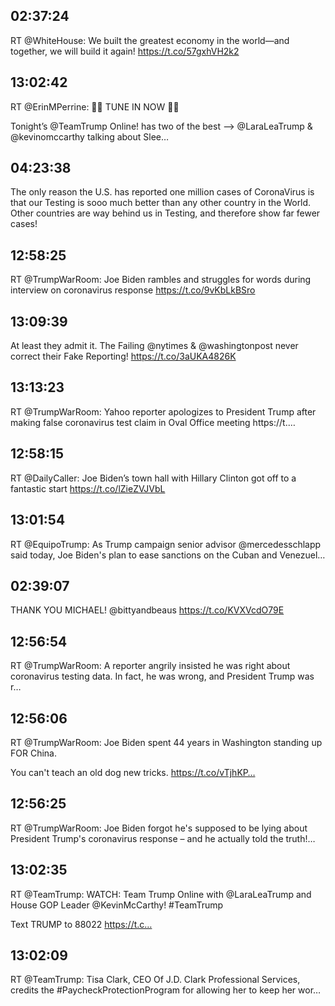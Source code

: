 ## 02:37:24
RT @WhiteHouse: We built the greatest economy in the world—and together, we will build it again! https://t.co/57gxhVH2k2
## 13:02:42
RT @ErinMPerrine: 🚨🚨 TUNE IN NOW 🚨🚨

Tonight’s @TeamTrump Online! has two of the best —&gt; @LaraLeaTrump &amp; @kevinomccarthy talking about Slee…
## 04:23:38
The only reason the U.S. has reported one million cases of CoronaVirus is that our Testing is sooo much better than any other country in the World. Other countries are way behind us in Testing, and therefore show far fewer cases!
## 12:58:25
RT @TrumpWarRoom: Joe Biden rambles and struggles for words during interview on coronavirus response https://t.co/9vKbLkBSro
## 13:09:39
At least they admit it. The Failing @nytimes &amp; @washingtonpost never correct their Fake Reporting! https://t.co/3aUKA4826K
## 13:13:23
RT @TrumpWarRoom: Yahoo reporter apologizes to President Trump after making false coronavirus test claim in Oval Office meeting 
https://t.…
## 12:58:15
RT @DailyCaller: Joe Biden’s town hall with Hillary Clinton got off to a fantastic start
 https://t.co/lZieZVJVbL
## 13:01:54
RT @EquipoTrump: As Trump campaign senior advisor @mercedesschlapp said today, Joe Biden's plan to ease sanctions on the Cuban and Venezuel…
## 02:39:07
THANK YOU MICHAEL! @bittyandbeaus https://t.co/KVXVcdO79E
## 12:56:54
RT @TrumpWarRoom: A reporter angrily insisted he was right about coronavirus testing data. In fact, he was wrong, and President Trump was r…
## 12:56:06
RT @TrumpWarRoom: Joe Biden spent 44 years in Washington standing up FOR China.

You can't teach an old dog new tricks. https://t.co/vTjhKP…
## 12:56:25
RT @TrumpWarRoom: Joe Biden forgot he's supposed to be lying about President Trump's coronavirus response – and he actually told the truth!…
## 13:02:35
RT @TeamTrump: WATCH: Team Trump Online with @LaraLeaTrump and House GOP Leader @KevinMcCarthy! #TeamTrump

Text TRUMP to 88022 https://t.c…
## 13:02:09
RT @TeamTrump: Tisa Clark, CEO Of J.D. Clark Professional Services, credits the #PaycheckProtectionProgram for allowing her to keep her wor…
